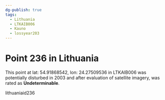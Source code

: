 ```yaml
---
dg-publish: true
tags:
  - Lithuania
  - LTKAIB006
  - Kauno
  - lossyear203
---
```


# Point 236 in Lithuania

This point at lat: 54.91868542, lon: 24.27509536 in LTKAIB006 was potentially disturbed in 2003 and after evaluation of satellite imagery, was rated as **Undeterminable**.



lithuaniaid236
